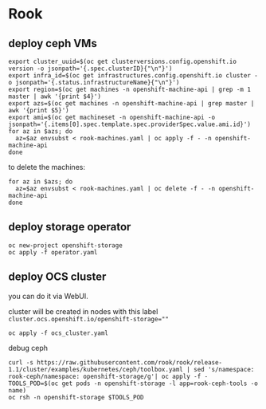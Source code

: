 # Rook

## deploy ceph VMs

```shell
export cluster_uuid=$(oc get clusterversions.config.openshift.io version -o jsonpath='{.spec.clusterID}{"\n"}')
export infra_id=$(oc get infrastructures.config.openshift.io cluster -o jsonpath='{.status.infrastructureName}{"\n"}')
export region=$(oc get machines -n openshift-machine-api | grep -m 1 master | awk '{print $4}')
export azs=$(oc get machines -n openshift-machine-api | grep master | awk '{print $5}')
export ami=$(oc get machineset -n openshift-machine-api -o jsonpath='{.items[0].spec.template.spec.providerSpec.value.ami.id}')
for az in $azs; do
  az=$az envsubst < rook-machines.yaml | oc apply -f - -n openshift-machine-api
done
```

to delete the machines:

```shell
for az in $azs; do
  az=$az envsubst < rook-machines.yaml | oc delete -f - -n openshift-machine-api
done
```

## deploy storage operator

```shell
oc new-project openshift-storage
oc apply -f operator.yaml
```

## deploy OCS cluster

you can do it via WebUI.

cluster will be created in nodes with this label `cluster.ocs.openshift.io/openshift-storage=""`

```shell
oc apply -f ocs_cluster.yaml
```


debug ceph

```shell
curl -s https://raw.githubusercontent.com/rook/rook/release-1.1/cluster/examples/kubernetes/ceph/toolbox.yaml | sed 's/namespace: rook-ceph/namespace: openshift-storage/g'| oc apply -f -
TOOLS_POD=$(oc get pods -n openshift-storage -l app=rook-ceph-tools -o name)
oc rsh -n openshift-storage $TOOLS_POD
```